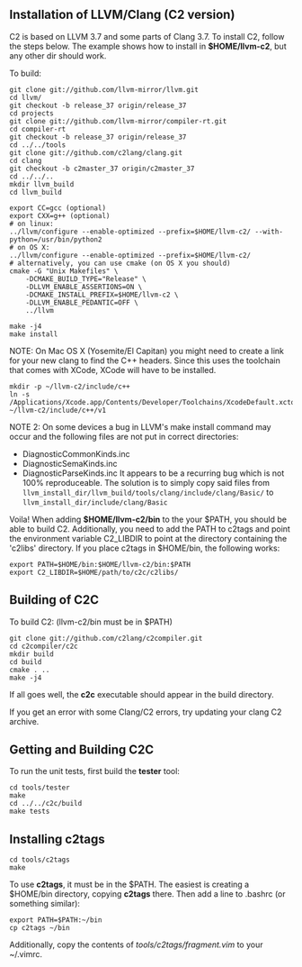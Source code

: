 
## Installation of LLVM/Clang (C2 version)
C2 is based on LLVM 3.7 and some parts of Clang 3.7.
To install C2, follow the steps below. The example shows
how to install in **$HOME/llvm-c2**, but any other dir should work.

To build:
```
git clone git://github.com/llvm-mirror/llvm.git
cd llvm/
git checkout -b release_37 origin/release_37
cd projects
git clone git://github.com/llvm-mirror/compiler-rt.git
cd compiler-rt
git checkout -b release_37 origin/release_37
cd ../../tools
git clone git://github.com/c2lang/clang.git
cd clang
git checkout -b c2master_37 origin/c2master_37
cd ../../..
mkdir llvm_build
cd llvm_build

export CC=gcc (optional)
export CXX=g++ (optional)
# on linux:
../llvm/configure --enable-optimized --prefix=$HOME/llvm-c2/ --with-python=/usr/bin/python2
# on OS X:
../llvm/configure --enable-optimized --prefix=$HOME/llvm-c2/
# alternatively, you can use cmake (on OS X you should)
cmake -G "Unix Makefiles" \
    -DCMAKE_BUILD_TYPE="Release" \
    -DLLVM_ENABLE_ASSERTIONS=ON \
    -DCMAKE_INSTALL_PREFIX=$HOME/llvm-c2 \
    -DLLVM_ENABLE_PEDANTIC=OFF \
    ../llvm

make -j4
make install
```

NOTE:
On Mac OS X (Yosemite/El Capitan) you might need to create a link for your new clang to find the C++ headers.
Since this uses the toolchain that comes with XCode, XCode will have to be installed.
```
mkdir -p ~/llvm-c2/include/c++
ln -s /Applications/Xcode.app/Contents/Developer/Toolchains/XcodeDefault.xctoolchain/usr/include/c++/v1 ~/llvm-c2/include/c++/v1
```

NOTE 2:
On some devices a bug in LLVM's make install command may occur and the following files are not put in correct directories:
* DiagnosticCommonKinds.inc
* DiagnosticSemaKinds.inc
* DiagnosticParseKinds.inc
It appears to be a recurring bug which is not 100% reproduceable. The solution is to simply copy
said files from ```llvm_install_dir/llvm_build/tools/clang/include/clang/Basic/``` to 
```llvm_install_dir/include/clang/Basic```

Voila! When adding **$HOME/llvm-c2/bin** to the your $PATH, you should be able
to build C2. Additionally, you need to add the PATH to c2tags and point the
environment variable C2_LIBDIR to point at the directory containing the 'c2libs'
directory. If you place c2tags in $HOME/bin, the following works:
```
export PATH=$HOME/bin:$HOME/llvm-c2/bin:$PATH
export C2_LIBDIR=$HOME/path/to/c2c/c2libs/
```

## Building of C2C
To build C2: (llvm-c2/bin must be in $PATH)
```
git clone git://github.com/c2lang/c2compiler.git
cd c2compiler/c2c
mkdir build
cd build
cmake . ..
make -j4
```
If all goes well, the **c2c** executable should appear in the build directory.

If you get an error with some Clang/C2 errors, try updating your clang C2 archive.

## Getting and Building C2C
To run the unit tests, first build the **tester** tool:
```
cd tools/tester
make
cd ../../c2c/build
make tests
```

## Installing c2tags
```
cd tools/c2tags
make
```
To use **c2tags**, it must be in the $PATH. The easiest is creating a $HOME/bin directory,
copying **c2tags** there. Then add a line to .bashrc (or something similar):
```
export PATH=$PATH:~/bin
cp c2tags ~/bin
```
Additionally, copy the contents of *tools/c2tags/fragment.vim* to your ~/.vimrc.


